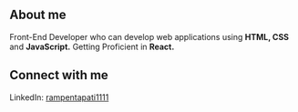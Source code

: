 ## About me
  Front-End Developer who can develop web applications using <strong>HTML, CSS</strong> and <strong>JavaScript.</strong> Getting Proficient in <strong>React.</strong>
## Connect with me
  LinkedIn: <a href="https://www.linkedin.com/in/rampentapati1111/">rampentapati1111</a>
  
  
 

